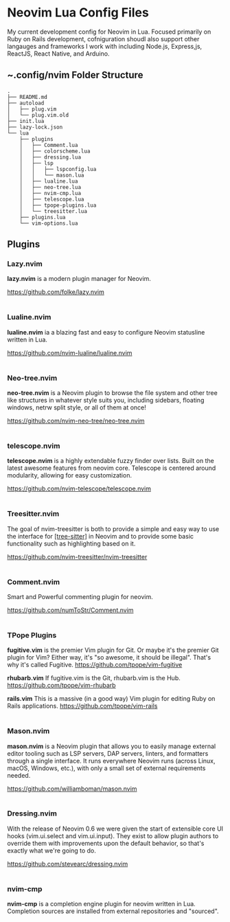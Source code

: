 # Neovim Lua Config Files

My current development config for Neovim in Lua. Focused primarily on Ruby on Rails development, cofniguration shoudl also support other langauges and frameworks I work with including Node.js, Express,js, ReactJS, React Native, and Arduino.

## ~.config/nvim Folder Structure

```
.
├── README.md
├── autoload
│   ├── plug.vim
│   └── plug.vim.old
├── init.lua
├── lazy-lock.json
└── lua
    ├── plugins
    │   ├── Comment.lua
    │   ├── colorscheme.lua
    │   ├── dressing.lua
    │   ├── lsp
    │   │   ├── lspconfig.lua
    │   │   └── mason.lua
    │   ├── lualine.lua
    │   ├── neo-tree.lua
    │   ├── nvim-cmp.lua
    │   ├── telescope.lua
    │   ├── tpope-plugins.lua
    │   └── treesitter.lua
    ├── plugins.lua
    └── vim-options.lua 
```



## Plugins

### Lazy.nvim
**lazy.nvim** is a modern plugin manager for Neovim.

https://github.com/folke/lazy.nvim
<br><br>


### Lualine.nvim
 **lualine.nvim** ia a blazing fast and easy to configure Neovim statusline written in Lua.

https://github.com/nvim-lualine/lualine.nvim
<br><br>

### Neo-tree.nvim
**neo-tree.nvim** is a Neovim plugin to browse the file system and other tree like structures in whatever style suits you, including sidebars, floating windows, netrw split style, or all of them at once!

https://github.com/nvim-neo-tree/neo-tree.nvim
<br><br>

### telescope.nvim
**telescope.nvim** is a highly extendable fuzzy finder over lists. Built on the latest awesome features from neovim core. Telescope is centered around modularity, allowing for easy customization.

https://github.com/nvim-telescope/telescope.nvim
<br><br>

### Treesitter.nvim
The goal of nvim-treesitter is both to provide a simple and easy way to use the interface for [[tree-sitter]](https://github.com/tree-sitter/tree-sitter) in Neovim and to provide some basic functionality such as highlighting based on it.

https://github.com/nvim-treesitter/nvim-treesitter
<br><br>

### Comment.nvim
Smart and Powerful commenting plugin for neovim. 

https://github.com/numToStr/Comment.nvim
<br><br>

### TPope Plugins

**fugitive.vim** is the premier Vim plugin for Git. Or maybe it's the premier Git plugin for Vim? Either way, it's "so awesome, it should be illegal". That's why it's called Fugitive. https://github.com/tpope/vim-fugitive

**rhubarb.vim** If fugitive.vim is the Git, rhubarb.vim is the Hub. https://github.com/tpope/vim-rhubarb

**rails.vim** This is a massive (in a good way) Vim plugin for editing Ruby on Rails applications. https://github.com/tpope/vim-rails
<br><br>

### Mason.nvim
**mason.nvim** is a Neovim plugin that allows you to easily manage external editor tooling such as LSP servers, DAP servers, linters, and formatters through a single interface. It runs everywhere Neovim runs (across Linux, macOS, Windows, etc.), with only a small set of external requirements needed.

https://github.com/williamboman/mason.nvim
<br><br>

### Dressing.nvim
With the release of Neovim 0.6 we were given the start of extensible core UI hooks (vim.ui.select and vim.ui.input). They exist to allow plugin authors to override them with improvements upon the default behavior, so that's exactly what we're going to do.

https://github.com/stevearc/dressing.nvim
<br><br>

### nvim-cmp
**nvim-cmp** is a completion engine plugin for neovim written in Lua. Completion sources are installed from external repositories and "sourced".
<br><br>


